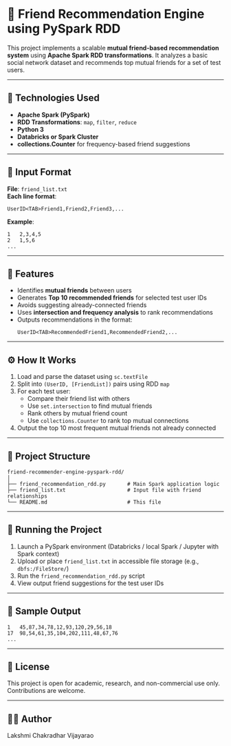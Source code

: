 # 🤝 Friend Recommendation Engine using PySpark RDD

This project implements a scalable **mutual friend-based recommendation system** using **Apache Spark RDD transformations**. It analyzes a basic social network dataset and recommends top mutual friends for a set of test users.

---

## 🚀 Technologies Used

- **Apache Spark (PySpark)**
- **RDD Transformations**: `map`, `filter`, `reduce`
- **Python 3**
- **Databricks or Spark Cluster**
- **collections.Counter** for frequency-based friend suggestions

---

## 📁 Input Format

**File**: `friend_list.txt`  
**Each line format**:
```
UserID<TAB>Friend1,Friend2,Friend3,...
```

**Example**:
```
1	2,3,4,5
2	1,5,6
...
```

---

## 📌 Features

- Identifies **mutual friends** between users
- Generates **Top 10 recommended friends** for selected test user IDs
- Avoids suggesting already-connected friends
- Uses **intersection and frequency analysis** to rank recommendations
- Outputs recommendations in the format:
  ```
  UserID<TAB>RecommendedFriend1,RecommendedFriend2,...
  ```

---

## ⚙️ How It Works

1. Load and parse the dataset using `sc.textFile`
2. Split into `(UserID, [FriendList])` pairs using RDD `map`
3. For each test user:
   - Compare their friend list with others
   - Use `set.intersection` to find mutual friends
   - Rank others by mutual friend count
   - Use `collections.Counter` to rank top mutual connections
4. Output the top 10 most frequent mutual friends not already connected

---

## 📂 Project Structure

```
friend-recommender-engine-pyspark-rdd/
│
├── friend_recommendation_rdd.py       # Main Spark application logic
├── friend_list.txt                    # Input file with friend relationships
└── README.md                          # This file
```

---

## 🧪 Running the Project

1. Launch a PySpark environment (Databricks / local Spark / Jupyter with Spark context)
2. Upload or place `friend_list.txt` in accessible file storage (e.g., `dbfs:/FileStore/`)
3. Run the `friend_recommendation_rdd.py` script
4. View output friend suggestions for the test user IDs

---

## 🧾 Sample Output

```
1	45,87,34,78,12,93,120,29,56,18
17	98,54,61,35,104,202,111,48,67,76
...
```

---

## 📜 License

This project is open for academic, research, and non-commercial use only. Contributions are welcome.

---

## 🙋‍♂️ Author

Lakshmi Chakradhar Vijayarao  

